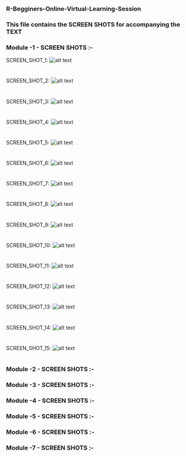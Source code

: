### R-Begginers-Online-Virtual-Learning-Session

### This file contains the SCREEN SHOTS for accompanying the TEXT 


### Module -1 - SCREEN SHOTS :- 
   

SCREEN_SHOT_1: 
![alt text](../master/Images_R_ScreenShots/1_1.png "SCREEN_SHOT_1")
#

SCREEN_SHOT_2: 
![alt text](../master/Images_R_ScreenShots/1_2.png "SCREEN_SHOT_2")
#  

SCREEN_SHOT_3: 
![alt text](../master/Images_R_ScreenShots/1_3.png "SCREEN_SHOT_3")
#  

SCREEN_SHOT_4: 
![alt text](../master/Images_R_ScreenShots/1_4.png "SCREEN_SHOT_4")
#  

SCREEN_SHOT_5: 
![alt text](../master/Images_R_ScreenShots/1_5.png "SCREEN_SHOT_5")
#  

SCREEN_SHOT_6: 
![alt text](../master/Images_R_ScreenShots/1_6.png "SCREEN_SHOT_6")
#  

SCREEN_SHOT_7: 
![alt text](../master/Images_R_ScreenShots/1_7.png "SCREEN_SHOT_7")
#  

SCREEN_SHOT_8: 
![alt text](../master/Images_R_ScreenShots/1_8.png "SCREEN_SHOT_8")
#  

SCREEN_SHOT_9: 
![alt text](../master/Images_R_ScreenShots/1_9.png "SCREEN_SHOT_9")
#  

SCREEN_SHOT_10: 
![alt text](../master/Images_R_ScreenShots/1_10.png "SCREEN_SHOT_10")
#  

SCREEN_SHOT_11: 
![alt text](../master/Images_R_ScreenShots/1_11.png "SCREEN_SHOT_11")
#  

SCREEN_SHOT_12: 
![alt text](../master/Images_R_ScreenShots/1_12.png "SCREEN_SHOT_12")
#  


SCREEN_SHOT_13: 
![alt text](../master/Images_R_ScreenShots/1_13.png "SCREEN_SHOT_13")
#  


SCREEN_SHOT_14: 
![alt text](../master/Images_R_ScreenShots/1_14.png "SCREEN_SHOT_14")
#  


SCREEN_SHOT_15: 
![alt text](../master/Images_R_ScreenShots/1_15.png "SCREEN_SHOT_15")
#  




### Module -2 - SCREEN SHOTS :- 


### Module -3 - SCREEN SHOTS :- 



### Module -4 - SCREEN SHOTS :- 


### Module -5 - SCREEN SHOTS :- 


### Module -6 - SCREEN SHOTS :- 


### Module -7 - SCREEN SHOTS :- 



